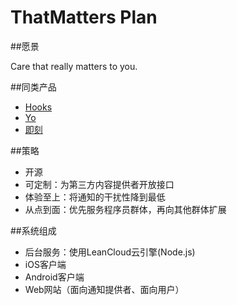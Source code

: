 # ThatMatters Plan

##愿景

Care that really matters to you.

##同类产品

* [Hooks](http://www.gethooksapp.com/)
* [Yo](https://www.justyo.co/)
* [即刻](http://www.ruguoapp.com/)

##策略

* 开源
* 可定制：为第三方内容提供者开放接口
* 体验至上：将通知的干扰性降到最低
* 从点到面：优先服务程序员群体，再向其他群体扩展

##系统组成

* 后台服务：使用LeanCloud云引擎(Node.js)
* iOS客户端
* Android客户端
* Web网站（面向通知提供者、面向用户）
